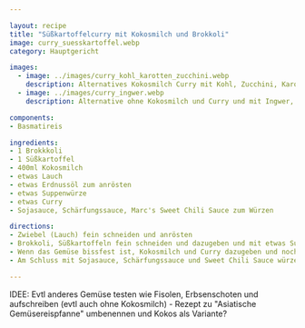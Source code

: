 ```yaml
---

layout: recipe
title: "Süßkartoffelcurry mit Kokosmilch und Brokkoli"
image: curry_suesskartoffel.webp
category: Hauptgericht

images:
  - image: ../images/curry_kohl_karotten_zucchini.webp
    description: Alternatives Kokosmilch Curry mit Kohl, Zucchini, Karotten, angerösteten Casheykernen
  - image: ../images/curry_ingwer.webp
    description: Alternative ohne Kokosmilch und Curry und mit Ingwer, Kraut, Zucchini, Karotten, angerösteten Casheykernen

components:
- Basmatireis

ingredients:
- 1 Brokkkoli
- 1 Süßkartoffel
- 400ml Kokosmilch
- etwas Lauch
- etwas Erdnussöl zum anrösten
- etwas Suppenwürze
- etwas Curry
- Sojasauce, Schärfungssauce, Marc's Sweet Chili Sauce zum Würzen

directions:
- Zwiebel (Lauch) fein schneiden und anrösten
- Brokkoli, Süßkartoffeln fein schneiden und dazugeben und mit etwas Suppenwürze und Pfeffer würzen
- Wenn das Gemüse bissfest ist, Kokosmilch und Curry dazugeben und nochmal kurz aufkochen lassen
- Am Schluss mit Sojasauce, Schärfungssauce und Sweet Chili Sauce würzen und mit Basmatireis servieren

---
```


IDEE: Evtl anderes Gemüse testen wie Fisolen, Erbsenschoten und aufschreiben (evtl auch ohne Kokosmilch) - Rezept zu "Asiatische Gemüsereispfanne" umbenennen und Kokos als Variante?